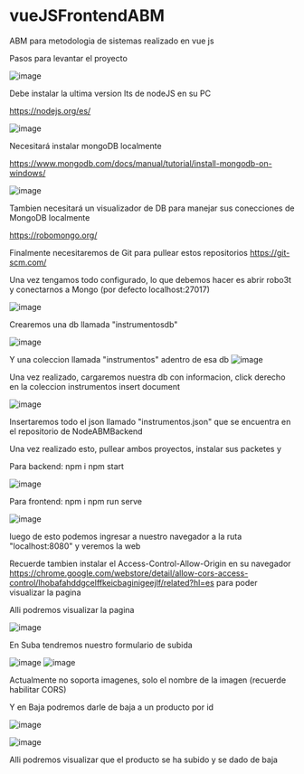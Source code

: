 # vueJSFrontendABM
ABM para metodologia de sistemas realizado en vue js


Pasos para levantar el proyecto



![image](https://user-images.githubusercontent.com/81629876/172968835-e6aed28d-35c6-41f5-9111-e33c6375c8be.png)

Debe instalar la ultima version lts de nodeJS en su PC

https://nodejs.org/es/

![image](https://user-images.githubusercontent.com/81629876/172969023-04b4c2ea-0790-4b5d-9213-1c5f52d74953.png)

Necesitará instalar mongoDB localmente

https://www.mongodb.com/docs/manual/tutorial/install-mongodb-on-windows/


![image](https://user-images.githubusercontent.com/81629876/172968883-de212de1-166b-4584-90ce-73d6270eb8cd.png)


Tambien necesitará un visualizador de DB para manejar sus conecciones de MongoDB localmente


https://robomongo.org/

Finalmente necesitaremos de Git para pullear estos repositorios
https://git-scm.com/

Una vez tengamos todo configurado, lo que debemos hacer es abrir robo3t y conectarnos a Mongo (por defecto localhost:27017)

![image](https://user-images.githubusercontent.com/81629876/172969177-5ff8078d-c833-4c9c-91c8-a960a4b1588a.png)


Crearemos una db llamada "instrumentosdb"

![image](https://user-images.githubusercontent.com/81629876/172969255-e3c35d86-afa1-45af-9e45-cc21cd2a1659.png)


Y una coleccion llamada "instrumentos" adentro de esa db
![image](https://user-images.githubusercontent.com/81629876/172969316-2576d0f9-3737-47fa-811b-7a0897037524.png)

Una vez realizado, cargaremos nuestra db con informacion, click derecho en la coleccion instrumentos insert document

![image](https://user-images.githubusercontent.com/81629876/172969418-fd8bb4c2-3ef8-446c-a489-c43808254a0a.png)

Insertaremos todo el json llamado "instrumentos.json" que se encuentra en el repositorio de NodeABMBackend

Una vez realizado esto, pullear ambos proyectos, instalar sus packetes y 

Para backend:
npm i
npm start

![image](https://user-images.githubusercontent.com/81629876/172969692-625fa1a4-1765-47b5-8096-28468b4b30b1.png)


Para frontend:
npm i
npm run serve

![image](https://user-images.githubusercontent.com/81629876/172969742-75169efb-f451-4285-9f5d-1ba309eed116.png)


luego de esto podemos ingresar a nuestro navegador a la ruta "localhost:8080" y veremos la web

Recuerde tambien instalar el Access-Control-Allow-Origin en su navegador https://chrome.google.com/webstore/detail/allow-cors-access-control/lhobafahddgcelffkeicbaginigeejlf/related?hl=es para poder visualizar la pagina


Alli podremos visualizar la pagina

![image](https://user-images.githubusercontent.com/81629876/172971720-76d9932e-a12c-4cc6-bb21-32ed1a1e88aa.png)


En Suba tendremos nuestro formulario de subida

![image](https://user-images.githubusercontent.com/81629876/172971852-2352663c-7514-46dc-bbba-fdd442e91b6e.png)
![image](https://user-images.githubusercontent.com/81629876/172971969-50a818ff-448b-42ce-9b46-1f2f129004f0.png)


Actualmente no soporta imagenes, solo el nombre de la imagen (recuerde habilitar CORS)

Y en Baja podremos darle de baja a un producto por id

![image](https://user-images.githubusercontent.com/81629876/172972018-9c477f37-073d-4791-b64c-3c6171e8c3d2.png)

![image](https://user-images.githubusercontent.com/81629876/172972042-5b74c386-39a5-4d77-ade2-3b457a61a063.png)

Alli podremos visualizar que el producto se ha subido y se dado de baja




